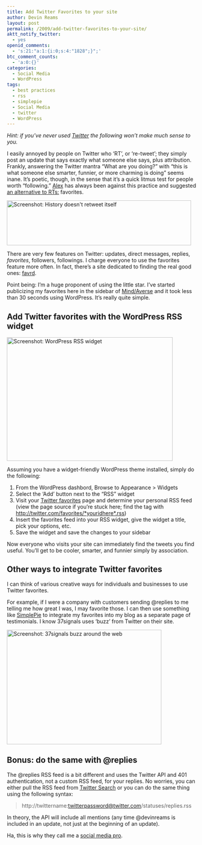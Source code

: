 ```yaml
---
title: Add Twitter Favorites to your site
author: Devin Reams
layout: post
permalink: /2009/add-twitter-favorites-to-your-site/
aktt_notify_twitter:
  - yes
openid_comments:
  - 's:21:"a:1:{i:0;s:4:"1828";}";'
btc_comment_counts:
  - 'a:0:{}'
categories:
  - Social Media
  - WordPress
tags:
  - best practices
  - rss
  - simplepie
  - Social Media
  - twitter
  - WordPress
---
```

*Hint: if you&#8217;ve never used [Twitter][1] the following won&#8217;t make much sense to you.*

I easily annoyed by people on Twitter who &#8216;RT&#8217;, or &#8216;re-tweet&#8217;; they simply post an update that says exactly what someone else says, plus attribution. Frankly, answering the Twitter mantra &#8220;What are you doing?&#8221; with &#8220;this is what someone else smarter, funnier, or more charming is doing&#8221; seems inane. It&#8217;s poetic, though, in the sense that it&#8217;s a quick litmus test for people worth &#8220;following.&#8221; [Alex][2] has always been against this practice and suggested [an alternative to RTs:][3] favorites.

[<img src="https://devin.reams.me/wp/wp-content/uploads/2009/04/twitter-history-2.png" alt="Screenshot: History doesn&#039;t retweet itself" title="Screenshot: History doesn&#039;t retweet itself" width="490" height="119" class="aligncenter size-full wp-image-709" />][4]

There are very few features on Twitter: updates, direct messages, replies, *favorites*, followers, followings. I charge everyone to use the favorites feature more often. In fact, there&#8217;s a site dedicated to finding the real good ones: [favrd][5].

Point being: I&#8217;m a huge proponent of using the little star. I&#8217;ve started publicizing my favorites here in the sidebar of [Mind/Averse][6] and it took less than 30 seconds using WordPress. It&#8217;s really quite simple.

## Add Twitter favorites with the WordPress RSS widget

<img src="https://devin.reams.me/wp/wp-content/uploads/2009/04/rss-widget.png" alt="Screenshot: WordPress RSS widget" title="Screenshot: WordPress RSS widget" width="441" height="328" class="aligncenter size-full wp-image-706" />

Assuming you have a widget-friendly WordPress theme installed, simply do the following:

1.  From the WordPress dashbord, Browse to Appearance > Widgets
2.  Select the &#8216;Add&#8217; button next to the &#8220;RSS&#8221; widget
3.  Visit your [Twitter favorites][7] page and determine your personal RSS feed (view the page source if you&#8217;re stuck here; find the <link> tag with http://twitter.com/favorites/*youridhere*.rss)
4.  Insert the favorites feed into your RSS widget, give the widget a title, pick your options, etc.
5.  Save the widget and save the changes to your sidebar

Now everyone who visits your site can immediately find the tweets you find useful. You&#8217;ll get to be cooler, smarter, and funnier simply by association.

## Other ways to integrate Twitter favorites

I can think of various creative ways for individuals and businesses to use Twitter favorites.

For example, if I were a company with customers sending @replies to me telling me how great I was, I may favorite those. I can then use something like [SimplePie][8] to integrate my favorites into my blog as a separate page of testimonials. I know 37signals uses &#8216;buzz&#8217; from Twitter on their site.

[<img src="https://devin.reams.me/wp/wp-content/uploads/2009/04/37signals-twitter.png" alt="Screenshot: 37signals buzz around the web" title="Screenshot: 37signals buzz around the web" width="411" height="304" class="aligncenter size-full wp-image-707" />][9]

## Bonus: do the same with @replies

The @replies RSS feed is a bit different and uses the Twitter API and 401 authentication, not a custom RSS feed, for your replies. No worries, you can either pull the RSS feed from [Twitter Search][10] or you can do the same thing using the following syntax:

> http://twittername:twitterpassword@twitter.com/statuses/replies.rss

In theory, the API will include all mentions (any time @devinreams is included in an update, not just at the beginning of an update).

Ha, this is why they call me a [social media pro][11].

 [1]: http://twitter.com/devinreams
 [2]: http://alexking.org/
 [3]: http://alexking.org/blog/2009/01/29/an-alternative-to-rts-on-twitter
 [4]: http://twitter.com/devinreams/status/1461301788
 [5]: http://favrd.textism.com/
 [6]: https://devin.reams.me/
 [7]: http://twitter.com/favorites
 [8]: http://simplepie.org/
 [9]: http://37signals.com/
 [10]: http://search.twitter.com/
 [11]: http://twitter.com/bleikamp/statuses/1423172299